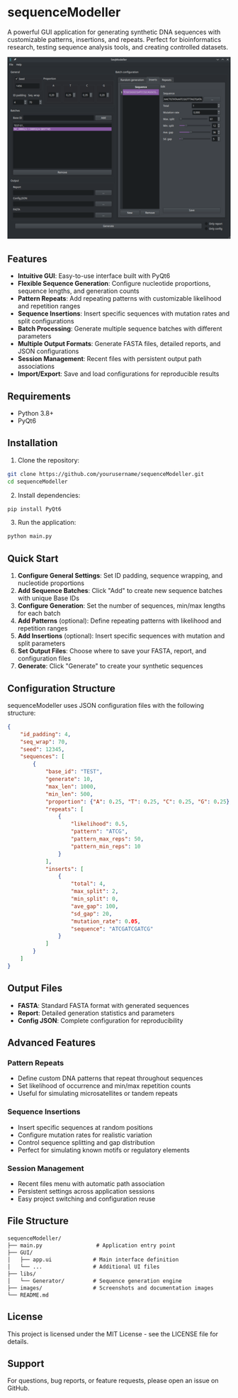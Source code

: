 # sequenceModeller

A powerful GUI application for generating synthetic DNA sequences with customizable patterns, insertions, and repeats. Perfect for bioinformatics research, testing sequence analysis tools, and creating controlled datasets.

<img src="images/screenshot.png" alt="sequenceModeller Interface" width="700"/>

## Features

- **Intuitive GUI**: Easy-to-use interface built with PyQt6
- **Flexible Sequence Generation**: Configure nucleotide proportions, sequence lengths, and generation counts
- **Pattern Repeats**: Add repeating patterns with customizable likelihood and repetition ranges
- **Sequence Insertions**: Insert specific sequences with mutation rates and split configurations
- **Batch Processing**: Generate multiple sequence batches with different parameters
- **Multiple Output Formats**: Generate FASTA files, detailed reports, and JSON configurations
- **Session Management**: Recent files with persistent output path associations
- **Import/Export**: Save and load configurations for reproducible results

## Requirements

- Python 3.8+
- PyQt6

## Installation

1. Clone the repository:
```bash
git clone https://github.com/yourusername/sequenceModeller.git
cd sequenceModeller
```

2. Install dependencies:
```bash
pip install PyQt6
```

3. Run the application:
```bash
python main.py
```

## Quick Start

1. **Configure General Settings**: Set ID padding, sequence wrapping, and nucleotide proportions
2. **Add Sequence Batches**: Click "Add" to create new sequence batches with unique Base IDs
3. **Configure Generation**: Set the number of sequences, min/max lengths for each batch
4. **Add Patterns** (optional): Define repeating patterns with likelihood and repetition ranges
5. **Add Insertions** (optional): Insert specific sequences with mutation and split parameters
6. **Set Output Files**: Choose where to save your FASTA, report, and configuration files
7. **Generate**: Click "Generate" to create your synthetic sequences

## Configuration Structure

sequenceModeller uses JSON configuration files with the following structure:

```json
{
    "id_padding": 4,
    "seq_wrap": 70,
    "seed": 12345,
    "sequences": [
        {
            "base_id": "TEST",
            "generate": 10,
            "max_len": 1000,
            "min_len": 500,
            "proportion": {"A": 0.25, "T": 0.25, "C": 0.25, "G": 0.25},
            "repeats": [
                {
                    "likelihood": 0.5,
                    "pattern": "ATCG",
                    "pattern_max_reps": 50,
                    "pattern_min_reps": 10
                }
            ],
            "inserts": [
                {
                    "total": 4,
                    "max_split": 2,
                    "min_split": 0,
                    "ave_gap": 100,
                    "sd_gap": 20,
                    "mutation_rate": 0.05,
                    "sequence": "ATCGATCGATCG"
                }
            ]
        }
    ]
}
```

## Output Files

- **FASTA**: Standard FASTA format with generated sequences
- **Report**: Detailed generation statistics and parameters
- **Config JSON**: Complete configuration for reproducibility

## Advanced Features

### Pattern Repeats
- Define custom DNA patterns that repeat throughout sequences
- Set likelihood of occurrence and min/max repetition counts
- Useful for simulating microsatellites or tandem repeats

### Sequence Insertions
- Insert specific sequences at random positions
- Configure mutation rates for realistic variation
- Control sequence splitting and gap distribution
- Perfect for simulating known motifs or regulatory elements

### Session Management
- Recent files menu with automatic path association
- Persistent settings across application sessions
- Easy project switching and configuration reuse

## File Structure

```
sequenceModeller/
├── main.py                 # Application entry point
├── GUI/
│   ├── app.ui             # Main interface definition
│   └── ...                # Additional UI files
├── libs/
│   └── Generator/         # Sequence generation engine
├── images/                # Screenshots and documentation images
└── README.md
```

## License

This project is licensed under the MIT License - see the LICENSE file for details.

## Support

For questions, bug reports, or feature requests, please open an issue on GitHub.